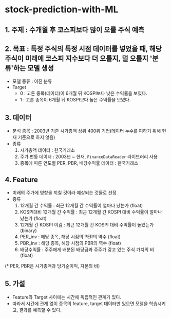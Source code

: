 # stock-prediction-with-ML

## 1. 주제 : 수개월 후 코스피보다 많이 오를 주식 예측
## 2. 목표 : 특정 주식의 특정 시점 데이터를 넣었을 때, 해당 주식이 미래에 코스피 지수보다 더 오를지, 덜 오를지 '분류'하는 모델 생성
- 모델 종류 : 이진 분류
- Target
    - 0 : 고른 종목(데이터)이 6개월 뒤 KOSPI보다 낮은 수익률을 보였다.
    - 1 : 고른 종목이 6개월 뒤 KOSPI보다 높은 수익률을 보였다.
    
    
## 3. 데이터
- 분석 종목 : 2003년 기준 시가총액 상위 400위 기업(데이터 누수를 피하기 위해 현재 기준으로 하지 않음)
- 종류  
    1) 시가총액 데이터 : 한국거래소  
    2) 주가 변동 데이터 : 2003년 ~ 현재, `FinanceDataReader` 라이브러리 사용  
    3) 종목에 따른 연도별 PER, PBR, 배당수익률 데이터 : 한국거래소
    
## 4. Feature
- 미래의 주가에 영향을 끼칠 것이라 예상되는 것들로 선정
- 종류  
    1) 12개월 간 수익률 : 최근 12개월 간 수익률이 얼마나 났는가 (float)  
    2) KOSPI대비 12개월 간 수익률 : 최근 12개월 간 KOSPI 대비 수익률이 얼마나 났는가 (float)  
    3) 12개월 간 KOSPI 이김 : 최근 12개월 간 KOSPI 대비 수익률이 높았는가 (binary)  
    4) PER_inv : 해당 종목, 해당 시점의 PER의 역수 (float)  
    5) PBR_inv : 해당 종목, 해당 시점의 PBR의 역수 (float)  
    6) 배당수익률 : 주주에게 배분된 배당금과 주주가 갖고 있는 주식 가치의 비 (float)
   
    
 (* PER, PBR은 시가총액과 당기순이익, 자본의 비)
 
 
 ## 5. 가설
 - Feature와 Target 사이에는 시간에 독립적인 관계가 있다.
 - 따라서 시간에 관계 없이 종목의 feature, target 데이터만 있으면 모델을 학습시키고, 결과를 예측할 수 있다.